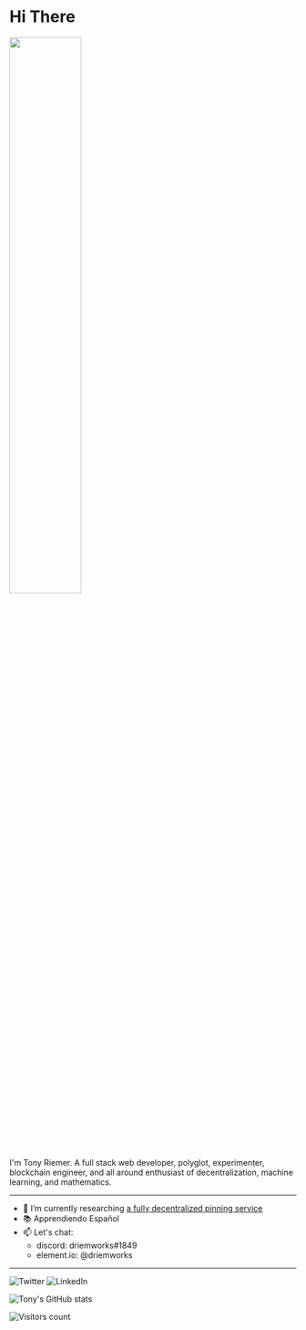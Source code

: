# Hi There
<img src="https://media2.giphy.com/media/icUEIrjnUuFCWDxFpU/giphy.gif?cid=ecf05e47q5xchqhbc5cuswz06m7pvcxo53w4dfomzqvkqfnp&rid=giphy.gif&ct=g" width=50%/>

I'm Tony Riemer. A full stack web developer, polyglot, experimenter, blockchain engineer, and all around enthusiast of decentralization, machine learning, and mathematics. 

---
- 🔭 I’m currently researching [a fully decentralized pinning service](https://github.com/mystery-team)
- 📚 Apprendiendo Español
- 📫 Let's chat: 
  - discord:    driemworks#1849
  - element.io: @driemworks
---

![Twitter](https://img.shields.io/badge/driemworks-%231DA1F2.svg?style=for-the-badge&logo=Twitter&logoColor=white)
 ![LinkedIn](https://img.shields.io/badge/linkedin-%230077B5.svg?style=for-the-badge&logo=linkedin&logoColor=white)

![Tony's GitHub stats](https://github-readme-stats.vercel.app/api?username=driemworks&show_icons=true)

![Visitors count](https://profile-counter.glitch.me/driemworks/count.svg)
